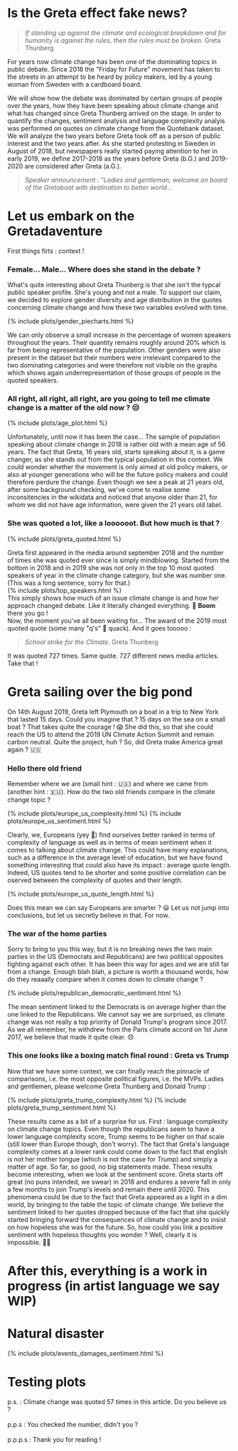 # Is the Greta effect fake news?
> *If standing up against the climate and ecological breakdown and for humanity is against the rules, then the rules must be broken.* Greta Thunberg

For years now climate change has been one of the dominating topics in public debate.
Since 2018 the "Friday for Future" movement has taken to the streets in an attempt to be heard by policy makers, led by a young woman from Sweden with a cardboard board.

We will show how the debate was dominated by certain groups of people over the years, how they have been speaking about climate change and what has changed since Greta Thunberg arrived on the stage. In order to quantify the changes, sentiment analysis and language complexity analyis was performed on quotes on climate change from the Quotebank dataset. We will analyze the two years before Greta took off as a person of public interest and the two years after. As she started protesting in Sweden in August of 2018, but newspapers really started paying attention to her in early 2019, we define 2017-2018 as the years before Greta (b.G.) and 2019-2020 are considered after Greta (a.G.). 

> *Speaker announcement : "Ladies and gentleman, welcome on board of the Gretaboat with destination to better world...*

# Let us embark on the Gretadaventure
First things firts : context !
### Female... Male... Where does she stand in the debate ?
What's quite interesting about Greta Thunberg is that she isn't the typcal public speaker profile. She's young and not a male. To support our claim, we decided to explore gender diversity and age distribution in the quotes concerning climate change and how these two variables evolved with time.

{% include plots/gender_piecharts.html %}

We can only observe a small increase in the percentage of women speakers throughout the years. Their quantity remains roughly around 20% which is far from being representative of the population. Other genders were also present in the dataset but their numbers were irrelevant compared to the two dominating categories and were therefore not visible on the graphs which shows again underrepresentation of those groups of people in the quoted speakers.  

### All right, all right, all right, are you going to tell me climate change is a matter of the old now ? 😒

{% include plots/age_plot.html %}

Unfortunately, until now it has been the case... The sample of population speaking about climate change in 2018 is rather old with a mean age of 56 years. The fact that Greta, 16 years old, starts speaking about it, is a game changer, as she stands out from the typical population in this context. We could wonder whether the movement is only aimed at old policy makers, or also at younger generations who will be the future policy makers and could therefore perdure the change.
Even though we see a peak at 21 years old, after some background checking, we've come to realise some inconsitencies in the wikidata and noticed that anyone older than 21, for whom we did not have age information, were given the 21 years old label. 

### She was quoted a lot, like a loooooot. But how much is that ?

{% include plots/greta_quoted.html %}

Greta first appeared in the media around september 2018 and the number of times she was quoted ever since is simply mindblowing. Started from the bottom in 2018 and in 2019 she was not only in the top 10 most quoted speakers of year in the climate change category, but she was number one. (This was a long sentence, sorry for that.) <br>
{% include plots/top_speakers.html %}
<br>
This simply shows how much of an issue climate change is and how her approach changed debate. Like it literally changed everything. 🤯 **Boom** there you go ! <br>
Now, the moment you've all been waiting for... The award of the 2019 most quoted quote (some many "q's" 🦆 quack). And it goes tooooo :
> *School strike for the Climate.* Greta Thunberg

It was quoted 727 times. Same quote. 727 different news media articles. Take that !
<br>

# Greta sailing over the big pond
On 14th August 2019, Greta left Plymouth on a boat in a trip to New York that lasted 15 days. Could you imagine that ? 15 days on the sea on a small boat ? That takes quite the courage ! 😱
She did this, so that she could reach the US to attend the 2019 UN Climate Action Summit and remain carbon neutral. Quite the project, huh ?
So, did Greta make America great again ? 🇺🇸

### Hello there old friend
Remember where we are (small hint : 🇺🇸) and where we came from (another hint : 🇪🇺). How do the two old friends compare in the climate change topic ?

{% include plots/europe_us_complexity.html %}
{% include plots/europe_us_sentiment.html %}

Clearly, we, Europeans (yey 🥳) find ourselves better ranked in terms of complexity of language as well as in terms of mean sentiment when it comes to talking about climate change. This could have many explanations, such as a difference in the average level of education, but we have found something interesting that could also have its impact : average quote length. Indeed, US quotes tend to be shorter and some positive correlation can be oserved between the complexity of quotes and their length.

{% include plots/europe_us_quote_length.html %}

Does this mean we can say Europeans are smarter ? 😃 Let us not jump into conclusions, but let us secretly believe in that. For now.

### The war of the home parties
Sorry to bring to you this way, but it is no breaking news the two main parties in the US (Democrats and Republicans) are two political opposites fighting against each other. It has been this way for ages and we are still far from a change. Enough blah blah, a picture is worth a thousand words, how do they reaaally compare when it comes down to climate change ?

{% include plots/republican_democratic_sentiment.html %}

The mean sentiment linked to the Democrats is on average higher than the one linked to the Republicans. We cannot say we are surprised, as climate change was not really a top priority of Donald Trump's program since 2017. As we all remember, he withdrew from the Paris climate accord on 1st June 2017, we believe that made it quite clear. 😞

### This one looks like a boxing match final round : Greta vs Trump
Now that we have some context, we can finally reach the pinnacle of comparisons, i.e. the most opposite political figures, i.e. the MVPs. Ladies and gentlemen, please welcome Greta Thunberg and Donald Trump :

{% include plots/greta_trump_complexity.html %}
{% include plots/greta_trump_sentiment.html %}

These results came as a bit of a surprise for us. First : language complexity on climate change topics. Even though the republicans seem to have a lower language complexity score, Trump seems to be higher on that scale (still lower than Europe though, don't worry). The fact that Greta's language complexity comes at a lower rank could come down to the fact that english is not her mother tongue (which is not the case for Trump) and simply a matter of age. So far, so good, no big statements made. These results become interesting, when we look at the sentiment score. Greta starts off great (no puns intended, we swear) in 2018 and endures a severe fall in only a few months to join Trump's levels and remain there until 2020. This phenomena could be due to the fact that Greta appeared as a light in a dim world, by bringing to the table the topic of climate change. We believe the sentiment linked to her quotes dropped because of the fact that she quickly started bringing forward the consequences of climate change and to insist on how hopeless she was for the future. So, how could you link a positive sentiment with hopeless thoughts you wonder ? Well, clearly it is impossible. 🤷🏻

# After this, everything is a work in progress (in artist language we say WIP)



# Natural disaster

{% include plots/events_damages_sentiment.html %}

# Testing plots

p.s. : Climate change was quoted 57 times in this article. Do you believe us ?
<br>
<br>
p.p.s : You checked the number, didn't you ?
<br>
<br>
p.p.p.s : Thank you for reading !
